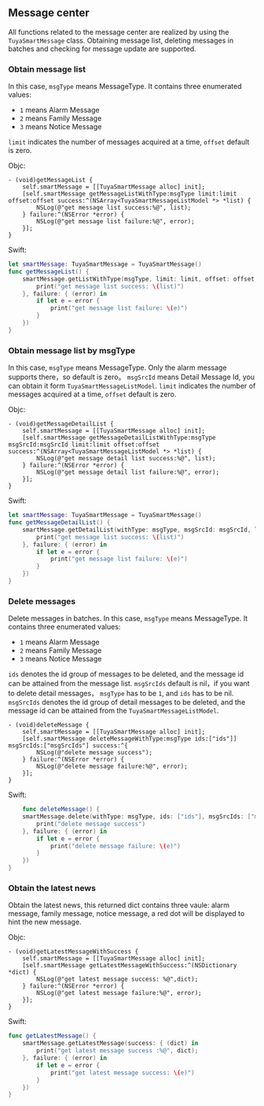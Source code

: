 ## Message center

All functions related to the message center are realized by using the `TuyaSmartMessage` class. Obtaining message list, deleting messages in batches and checking for message update are supported. 


### Obtain message list

In this case, `msgType` means MessageType.  It contains three enumerated values:
-  `1` means Alarm Message
-  `2` means Family Message
-  `3` means Notice Message

`limit` indicates the number of messages acquired at a time, `offset` default is zero.

Objc:

```objc
- (void)getMessageList {
    self.smartMessage = [[TuyaSmartMessage alloc] init];
    [self.smartMessage getMessageListWithType:msgType limit:limit offset:offset success:^(NSArray<TuyaSmartMessageListModel *> *list) {
        NSLog(@"get message list success:%@", list);
    } failure:^(NSError *error) {
        NSLog(@"get message list failure:%@", error);
    }];
}
```
Swift:

```swift
let smartMessage: TuyaSmartMessage = TuyaSmartMessage()
func getMessageList() {
    smartMessage.getListWithType(msgType, limit: limit, offset: offset, success: { (list) in
        print("get message list success: \(list)")
    }, failure: { (error) in
        if let e = error {
            print("get message list failure: \(e)")
        }
    })
}
```


### Obtain message list by msgType

In this case, `msgType` means MessageType.  Only the alarm message supports there，so default is zero。 `msgSrcId` means Detail Message Id, you can obtain it form `TuyaSmartMessageListModel`.
`limit` indicates the number of messages acquired at a time, `offset` default is zero.

Objc:

```objc
- (void)getMessageDetailList {
    self.smartMessage = [[TuyaSmartMessage alloc] init];
    [self.smartMessage getMessageDetailListWithType:msgType msgSrcId:msgSrcId limit:limit offset:offset success:^(NSArray<TuyaSmartMessageListModel *> *list) {
        NSLog(@"get message detail list success:%@", list);
    } failure:^(NSError *error) {
        NSLog(@"get message detail list failure:%@", error);
    }];
}
```
Swift:

```swift
let smartMessage: TuyaSmartMessage = TuyaSmartMessage()
func getMessageDetailList() {
    smartMessage.getDetailList(withType: msgType, msgSrcId: msgSrcId, limit: limit, offset: offset, success: { (list) in
        print("get message list success: \(list)")
    }, failure: { (error) in
        if let e = error {
            print("get message list failure: \(e)")
        }
    })
}
```


### Delete messages

Delete messages in batches. In this case, `msgType` means MessageType.  It contains three enumerated values:
-  `1` means Alarm Message
-  `2` means Family Message
-  `3` means Notice Message

`ids` denotes the id group of messages to be deleted, and the message id can be attained from the message list. 
`msgSrcIds` default is nil，if you want to delete detail messages， `msgType` has to be `1`, and `ids` has to be nil.
`msgSrcIds` denotes the id group of detail messages to be deleted, and the message id can be attained from the `TuyaSmartMessageListModel`. 


```objc
- (void)deleteMessage {
    self.smartMessage = [[TuyaSmartMessage alloc] init];
    [self.smartMessage deleteMessageWithType:msgType ids:["ids"]] msgSrcIds:["msgSrcIds"] success:^{
        NSLog(@"delete message success");
    } failure:^(NSError *error) {
        NSLog(@"delete message failure:%@", error);
    }];
}
```
Swift:

```swift
    func deleteMessage() {
    smartMessage.delete(withType: msgType, ids: ["ids"], msgSrcIds: ["msgSrcIds"], success: {
        print("delete message success")
    }, failure: { (error) in
        if let e = error {
            print("delete message failure: \(e)")
        }
    })
}
```


### Obtain the latest news

Obtain the latest news, this returned dict contains three vaule: alarm message, family message, notice message, a red dot will be displayed to hint the new message. 

Objc:

```objc
- (void)getLatestMessageWithSuccess {
    self.smartMessage = [[TuyaSmartMessage alloc] init];
    [self.smartMessage getLatestMessageWithSuccess:^(NSDictionary *dict) {
        NSLog(@"get latest message success: %@",dict);
    } failure:^(NSError *error) {
        NSLog(@"get latest message failure:%@", error);
    }];
}
```

Swift:

```swift
func getLatestMessage() {
    smartMessage.getLatestMessage(success: { (dict) in
        print("get latest message success :%@", dict);
    }, failure: { (error) in
        if let e = error {
            print("get latest message success: \(e)")
        }
    })
}
```
